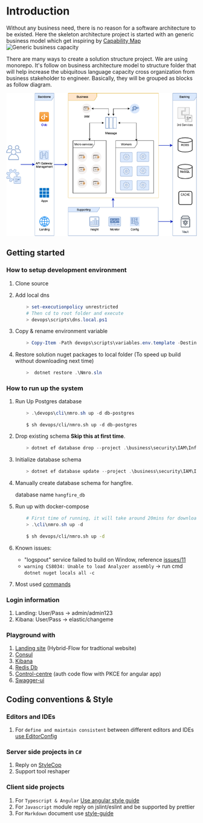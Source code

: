 # Introduction
Without any business need, there is no reason for a software architecture to be existed. Here the skeleton architecture project is started with an generic business model which get inspiring by [Capability Map](https://bizzdesign.com/blog/archimate-3-0-capability-mapping/)
![Generic business capacity](https://bizzdesign.com/wp-content/uploads/2016/06/Blog-ArchiMate_3_Capability_Mapping.png)

There are many ways to create a solution structure project. We are using monorepo. It's follow on business architecture model to structure folder that will help increase the ubiquitous language capacity cross organization from business stakeholder to engineer. Basically, they will be grouped as blocks as follow diagram.

![Architect](docs/images/architect.png)

## Getting started

### How to setup development environment

1. Clone source

1. Add local dns

    ```powershell
        > set-executionpolicy unrestricted
        # Then cd to root folder and execute
        > devops\scripts\dns.local.ps1
    ```

1. Copy & rename environment variable

    ```powershell
        > Copy-Item -Path devops\scripts\variables.env.template -Destination .env
    ```

1. Restore solution nuget packages to local folder (To speed up build without downloading next time)

    ```powershell
        >  dotnet restore .\Nmro.sln
    ```
### How to run up the system

1. Run Up Postgres database

    ```powershell
        > .\devops\cli\nmro.sh up -d db-postgres
    ```

    ```shell
        $ sh devops/cli/nmro.sh up -d db-postgres
    ```

1. Drop existing schema **Skip this at first time**.

    ```powershell
        > dotnet ef database drop --project .\business\security\IAM\Infras\Storage\
    ```

1. Initialize database schema

    ```powershell
        > dotnet ef database update --project .\business\security\IAM\Infras\Storage\
    ```

1. Manually create database schema for hangfire.

    database name `hangfire_db`

1. Run up with docker-compose

    ```powershell
        # First time of running, it will take around 20mins for downloading images & build
        > .\cli\nmro.sh up -d
    ```

    ```sh
        $ sh devops/cli/nmro.sh up -d
    ```

1. Known issues:

    * "logspout" service failed to build on Window, reference [issues/11](https://github.com/TamVoMinh/netmicro/issues/11)
    * `warning CS8034: Unable to load Analyzer assembly` → run cmd `dotnet nuget locals all -c`

1. Most used [commands](Docs/DOCKER.md)

### Login information

1. Landing: User/Pass → admin/admin123
1. Kibana: User/Pass → elastic/changeme

### Playground with

1. [Landing site](http://nmro.local/) (Hybrid-Flow for tradtional website)
1. [Consul](http://isys.nmro.local/)
1. [Kibana](http://isys.nmro.local/elk/)
1. [Redis Db](http://isys.nmro.local/redis/)
1. [Control-centre](http://control-centre.nmro.local/) (auth code flow with PKCE for angular app)
1. [Swagger-ui](http://docs.nmro.local/)

## Coding conventions & Style

### Editors and IDEs

1. For `define and maintain consistent` between different editors and IDEs [use EditorConfig](http://editorconfig.org)

### Server side projects in `C#`

1. Reply on [StyleCop](https://github.com/StyleCop/StyleCop.ReSharper)
1. Support tool reshaper

### Client side projects

1. For `Typescript & Angular` [Use angular style guide](https://angular.io/guide/styleguide)
1. For `Javascript` module reply on jslint/eslint and be supported by prettier
1. For `Markdown` document use [style-guide](https://arcticicestudio.github.io/styleguide-markdown/rules/)
